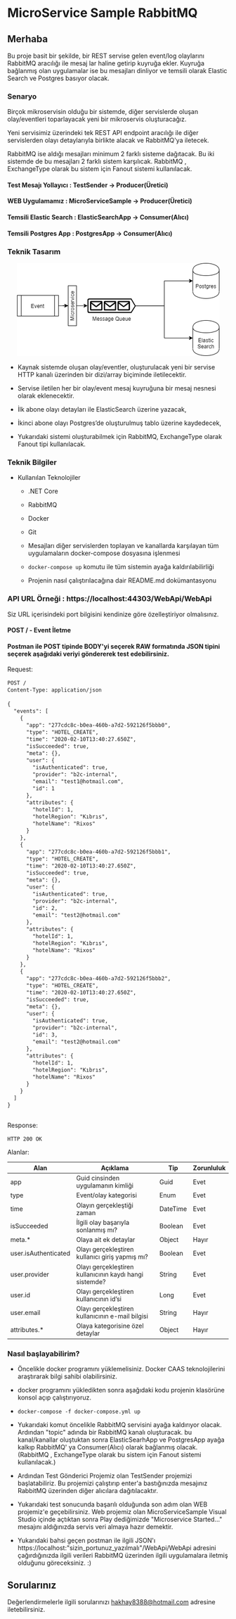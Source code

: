 # MicroService Sample RabbitMQ
 
## Merhaba

Bu proje basit bir şekilde, bir REST servise gelen event/log olaylarını RabbitMQ aracılığı ile mesaj lar haline getirip kuyruğa ekler. Kuyruğa bağlanmış olan uygulamalar ise bu mesajları dinliyor ve temsili olarak Elastic Search ve Postgres basıyor olacak.

### Senaryo

Birçok mikroservisin olduğu bir sistemde, diğer servislerde oluşan olay/eventleri toparlayacak yeni bir mikroservis oluşturacağız.

Yeni servisimiz üzerindeki tek REST API endpoint aracılığı ile diğer servislerden olayı detaylarıyla birlikte alacak ve RabbitMQ'ya iletecek.

RabbitMQ ise aldığı mesajları minimum 2 farklı sisteme dağıtacak. Bu iki sistemde de bu mesajları 2 farklı sistem karşılıcak.
RabbitMQ , ExchangeType olarak bu sistem için Fanout sistemi kullanılacak.

#### Test Mesajı Yollayıcı  : TestSender         -> Producer(Üretici)
#### WEB Uygulamamız 	    : MicroServiceSample -> Producer(Üretici)
#### Temsili Elastic Search : ElasticSearchApp   -> Consumer(Alıcı)
#### Temsili Postgres App   : PostgresApp        -> Consumer(Alıcı)

### Teknik Tasarım

<div align="center">
  <img src="./images/screenshot-01.png" alt="Diagram" title="" />
</div>

- Kaynak sistemde oluşan olay/eventler, oluşturulacak yeni bir servise HTTP kanalı üzerinden bir dizi/array biçiminde iletilecektir.

- Servise iletilen her bir olay/event mesaj kuyruğuna bir mesaj nesnesi olarak eklenecektir.

- İlk abone olayı detayları ile ElasticSearch üzerine yazacak,

- İkinci abone olayı Postgres’de oluşturulmuş tablo üzerine kaydedecek,

- Yukarıdaki sistemi oluşturabilmek için RabbitMQ, ExchangeType olarak Fanout tipi kullanılacak.


### Teknik Bilgiler

- Kullanılan Teknolojiler
  - .NET Core
  - RabbitMQ
  - Docker
  - Git

  - Mesajları diğer servislerden toplayan ve kanallarda karşılayan tüm uygulamaların docker-compose dosyasına işlenmesi
  - `docker-compose up` komutu ile tüm sistemin ayağa kaldırılabilirliği
  - Projenin nasıl çalıştırılacağına dair README.md dokümantasyonu



### API URL Örneği : https://localhost:44303/WebApi/WebApi
Siz URL içerisindeki port bilgisini kendinize göre özelleştiriyor olmalısınız.


#### POST / - Event İletme

#### Postman ile POST tipinde BODY'yi seçerek RAW formatında JSON tipini seçerek aşağıdaki veriyi göndererek test edebilirsiniz.

Request:

```http
POST /
Content-Type: application/json

{
  "events": [
    {
      "app": "277cdc8c-b0ea-460b-a7d2-592126f5bbb0",
      "type": "HOTEL_CREATE",
      "time": "2020-02-10T13:40:27.650Z",
      "isSucceeded": true,
      "meta": {},
      "user": {
        "isAuthenticated": true,
        "provider": "b2c-internal",
        "email": "test1@hotmail.com",
		"id": 1
      },
      "attributes": {
        "hotelId": 1,
        "hotelRegion": "Kıbrıs",
        "hotelName": "Rixos"
      }
    },
    {
      "app": "277cdc8c-b0ea-460b-a7d2-592126f5bbb1",
      "type": "HOTEL_CREATE",
      "time": "2020-02-10T13:40:27.650Z",
      "isSucceeded": true,
      "meta": {},
      "user": {
        "isAuthenticated": true,
        "provider": "b2c-internal",
        "id": 2,
        "email": "test2@hotmail.com"
      },
      "attributes": {
        "hotelId": 1,
        "hotelRegion": "Kıbrıs",
        "hotelName": "Rixos"
      }
    },
    {
      "app": "277cdc8c-b0ea-460b-a7d2-592126f5bbb2",
      "type": "HOTEL_CREATE",
      "time": "2020-02-10T13:40:27.650Z",
      "isSucceeded": true,
      "meta": {},
      "user": {
        "isAuthenticated": true,
        "provider": "b2c-internal",
        "id": 3,
        "email": "test2@hotmail.com"
      },
      "attributes": {
        "hotelId": 1,
        "hotelRegion": "Kıbrıs",
        "hotelName": "Rixos"
      }
    }
  ]
}


```

Response:

```http
HTTP 200 OK
```

Alanlar:

|Alan                 |Açıklama                                                 |Tip      |Zorunluluk |
|---------------------|---------------------------------------------------------|---------|-----------|
|app                  |Guid cinsinden uygulamanın kimliği                       |Guid     |Evet       |
|type                 |Event/olay kategorisi                                    |Enum     |Evet       |
|time                 |Olayın gerçekleştiği zaman                               |DateTime |Evet       |
|isSucceeded          |İlgili olay başarıyla sonlanmış mı?                      |Boolean  |Evet       |
|meta.*               |Olaya ait ek detaylar                                    |Object   |Hayır      |
|user.isAuthenticated |Olayı gerçekleştiren kullanıcı giriş yapmış mı?          |Boolean  |Evet       |
|user.provider        |Olayı gerçekleştiren kullanıcının kaydı hangi sistemde?  |String   |Evet       |
|user.id              |Olayı gerçekleştiren kullanıcının id’si                  |Long     |Evet       |
|user.email           |Olayı gerçekleştiren kullanıcının e-mail bilgisi         |String   |Hayır      |
|attributes.*         |Olaya kategorisine özel detaylar                         |Object   |Hayır      |


### Nasıl başlayabilirim?

- Öncelikle docker programını yüklemelisiniz. Docker CAAS teknolojilerini araştırarak bilgi sahibi olabilirsiniz.

- docker programını yükledikten sonra aşağıdaki kodu projenin klasörüne konsol açıp çalıştırıyoruz.
 
- `docker-compose -f docker-compose.yml up`
  
- Yukarıdaki komut öncelikle RabbitMQ servisini ayağa kaldırıyor olacak. Ardından "topic" adında bir RabbitMQ kanalı oluşturacak.
  bu kanal/kanallar oluştuktan sonra ElasticSearhApp ve PostgresApp ayağa kalkıp RabbitMQ' ya Consumer(Alıcı) olarak bağlanmış olacak.
  (RabbitMQ , ExchangeType olarak bu sistem için Fanout sistemi kullanılacak.)

- Ardından Test Gönderici Projemiz olan TestSender projemizi başlatabiliriz. Bu projemizi çalıştırıp enter'a bastığınızda mesajınız RabbitMQ üzerinden diğer alıcılara dağıtılacaktır.

- Yukarıdaki test sonucunda başarılı olduğunda son adım olan WEB projemiz'e geçebilirsiniz. Web projemiz olan MicroServiceSample Visual Studio içinde açtıktan sonra Play dediğimizde "Microservice Started..." mesajını aldığınızda servis veri almaya hazır demektir.

- Yukarıdaki bahsi geçen postman ile ilgili JSON'ı https://localhost:"sizin_portunuz_yazılmalı"/WebApi/WebApi adresini çağırdığınızda ilgili verileri RabbitMQ üzerinden ilgili uygulamalara iletmiş olduğunu göreceksiniz. :)


## Sorularınız

Değerlendirmelerle ilgili sorularınızı [hakhay8388@hotmail.com](mailto:hakhay8388@hotmail.com) adresine iletebilirsiniz.



